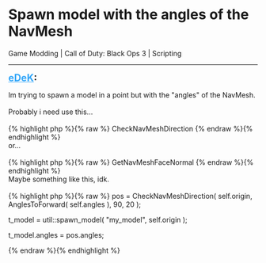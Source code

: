 # Spawn model with the angles of the NavMesh
Game Modding | Call of Duty: Black Ops 3 | Scripting

---
<strong style="font-size: 1.4em;"><span style="text-decoration: underline;text-decoration-color: #34a7f9;"><span style="color:#34a7f9;">eDeK</span></span>:</strong>

<p>Im trying to spawn a model in a point but with the &quot;angles&quot; of the NavMesh.<br /><br />Probably i need use this...<br /><br />{% highlight php %}{% raw %}
CheckNavMeshDirection
{% endraw %}{% endhighlight %}
<br />or...<br /><br />{% highlight php %}{% raw %}
GetNavMeshFaceNormal
{% endraw %}{% endhighlight %}
<br />Maybe something like this, idk.<br /><br />{% highlight php %}{% raw %}
pos = CheckNavMeshDirection( self.origin, AnglesToForward( self.angles ), 90, 20 );

t_model = util::spawn_model( "my_model", self.origin );    
     
t_model.angles = pos.angles;

       
{% endraw %}{% endhighlight %}
</p>
